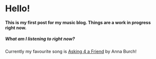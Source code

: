 # Hello! 
#### This is my first post for my music blog. Things are a work in progress right now.

##### What am I listening to right now?

Currently my favourite song is [Asking 4 a Friend](https://open.spotify.com/track/5tEvaOWKCMeGIaObPxV51S?si=e4672d9f16174e49) by Anna Burch!